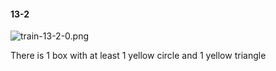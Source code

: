 #### 13-2
![train-13-2-0.png](https://github.com/lil-lab/nlvr/raw/master/nlvr/train/images/34/train-13-2-0.png "train-13-2-0.png")

There is 1 box with at least 1 yellow circle and 1 yellow triangle